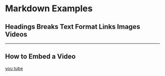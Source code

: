 # Markdown Examples
## Headings Breaks Text Format Links Images Videos
***

## How to Embed a Video

[you tube](https://youtube/embed/dQw4w9WgXcQ)







